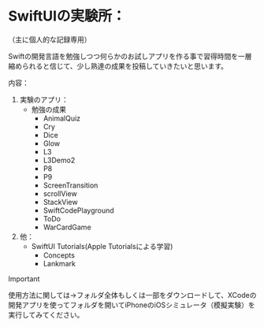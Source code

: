# SwiftUIの実験所：
（主に個人的な記録専用）

Swiftの開発言語を勉強しつつ何らかのお試しアプリを作る事で習得時間を一層縮められると信じて、少し熟達の成果を投稿していきたいと思います。

内容：
1. 実験のアプリ：
     - 勉強の成果
       - AnimalQuiz
       - Cry
       - Dice
       - Glow
       - L3
       - L3Demo2
       - P8
       - P9
       - ScreenTransition
       - scrollView
       - StackView
       - SwiftCodePlayground
       - ToDo
       - WarCardGame
2. 他：
     - SwiftUI Tutorials(Apple Tutorialsによる学習)
       - Concepts
       - Lankmark

> [!IMPORTANT]
> 使用方法に関しては→フォルダ全体もしくは一部をダウンロードして、XCodeの開発アプリを使ってフォルダを開いてiPhoneのiOSシミュレータ（模擬実験）を実行してみてください。
